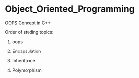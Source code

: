 # Object_Oriented_Programming
OOPS Concept in C++

Order of studing topics:
1. oops

2. Encapsulation

3. Inheritance

4. Polymorphism

